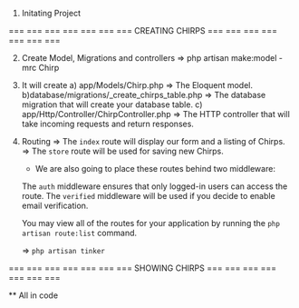 1. Initating Project

=== === === === === === === CREATING CHIRPS === === === === === === ===

2. Create Model, Migrations and controllers => php artisan make:model -mrc Chirp

3. It will create
   a) app/Models/Chirp.php => The Eloquent model.
   b)database/migrations/<timestamp>\_create_chirps_table.php => The database migration that will create your database table.
   c) app/Http/Controller/ChirpController.php => The HTTP controller that will take incoming requests and return responses.

4. Routing
   => The `index` route will display our form and a listing of Chirps.
   => The `store` route will be used for saving new Chirps.

    - We are also going to place these routes behind two middleware:

    The `auth` middleware ensures that only logged-in users can access the route.
    The `verified` middleware will be used if you decide to enable email verification.

    You may view all of the routes for your application by running the `php artisan route:list` command.

    => `php artisan tinker`


=== === === === === === === SHOWING CHIRPS === === === === === === ===

** All in code
